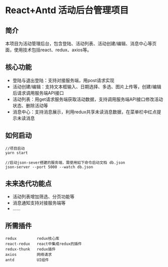 # React+Antd 活动后台管理项目

## 简介
本项目为活动管理后台，包含登陆、活动列表、活动创建/编辑、消息中心等页面，使用技术包括react、redux、axios等。

## 核心功能
- 登陆与退出登陆：支持对接服务端，用post请求实现
- 活动创建/编辑：支持文本框输入、日期选择、多选、图片上传等，创建/编辑后请求调用服务端API接口
- 活动列表：用get请求服务端获取活动数据，支持调用服务端API接口修改活动状态、删除活动等
- 消息中心：支持消息展示，利用redux共享未读消息数据，在菜单栏中红点提示未读消息

## 如何启动
```
//项目启动
yarn start 

//启动json-sever搭建的服务端，需使用如下命令启动文档 db.json
json-server --port 5000 --watch db.json 
```
## 未来迭代功能点
- 活动列表增加筛选、分页功能等
- 消息通知支持对接服务端等
- ……

## 所需插件
```
redux         redux核心库
react-redux   react中集成redux的插件
redux-thunk   redux插件
axios         网络请求
antd          UI组件
```
